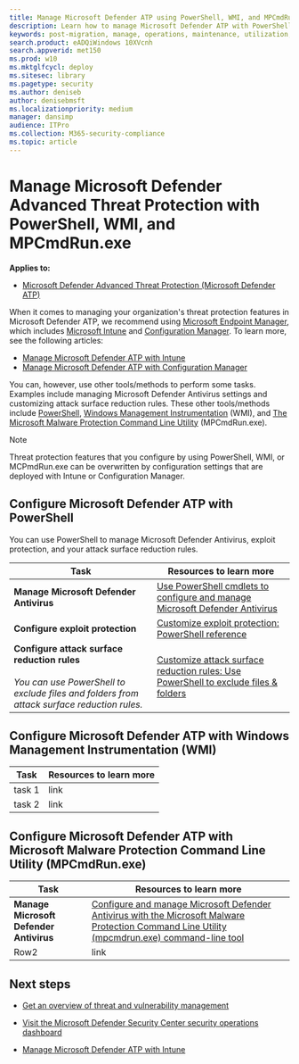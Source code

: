 ```yaml
---
title: Manage Microsoft Defender ATP using PowerShell, WMI, and MPCmdRun.exe
description: Learn how to manage Microsoft Defender ATP with PowerShell, WMI, and MPCmdRun.exe
keywords: post-migration, manage, operations, maintenance, utilization, PowerShell, WMI, MPCmdRun.exe, windows defender advanced threat protection, atp, edr
search.product: eADQiWindows 10XVcnh
search.appverid: met150
ms.prod: w10
ms.mktglfcycl: deploy
ms.sitesec: library
ms.pagetype: security
ms.author: deniseb
author: denisebmsft
ms.localizationpriority: medium
manager: dansimp
audience: ITPro
ms.collection: M365-security-compliance 
ms.topic: article
---
```


# Manage Microsoft Defender Advanced Threat Protection with PowerShell, WMI, and MPCmdRun.exe

**Applies to:**
- [Microsoft Defender Advanced Threat Protection (Microsoft Defender ATP)](https://go.microsoft.com/fwlink/p/?linkid=2069559)

When it comes to managing your organization's threat protection features in Microsoft Defender ATP, we recommend using [Microsoft Endpoint Manager](https://docs.microsoft.com/mem/endpoint-manager-overview), which includes [Microsoft Intune](https://docs.microsoft.com/mem/intune/fundamentals/what-is-intune) and [Configuration Manager](https://docs.microsoft.com/mem/configmgr/protect/deploy-use/endpoint-protection). To learn more, see the following articles:
- [Manage Microsoft Defender ATP with Intune](manage-atp-post-migration-intune.md)
- [Manage Microsoft Defender ATP with Configuration Manager](manage-atp-post-migration-configuration-manager.md)

You can, however, use other tools/methods to perform some tasks. Examples include managing Microsoft Defender Antivirus settings and customizing attack surface reduction rules. These other tools/methods include [PowerShell](#configure-microsoft-defender-atp-with-powershell),  [Windows Management Instrumentation](#configure-microsoft-defender-atp-with-windows-management-instrumentation-wmi) (WMI), and [The Microsoft Malware Protection Command Line Utility](#configure-microsoft-defender-atp-with-microsoft-malware-protection-command-line-utility-mpcmdrunexe) (MPCmdRun.exe).

> [!NOTE]
> Threat protection features that you configure by using PowerShell, WMI, or MCPmdRun.exe can be overwritten by configuration settings that are deployed with Intune or Configuration Manager.

## Configure Microsoft Defender ATP with PowerShell

You can use PowerShell to manage Microsoft Defender Antivirus, exploit protection, and your attack surface reduction rules.

|Task  |Resources to learn more  |
|---------|---------|
|**Manage Microsoft Defender Antivirus**     |[Use PowerShell cmdlets to configure and manage Microsoft Defender Antivirus](https://docs.microsoft.com/windows/security/threat-protection/microsoft-defender-antivirus/use-powershell-cmdlets-microsoft-defender-antivirus)         |
|**Configure exploit protection**     | [Customize exploit protection: PowerShell reference](https://docs.microsoft.com/windows/security/threat-protection/microsoft-defender-atp/customize-exploit-protection#powershell-reference)        |
|**Configure attack surface reduction rules** <br/><br/>*You can use PowerShell to exclude files and folders from attack surface reduction rules.* |[Customize attack surface reduction rules: Use PowerShell to exclude files & folders](https://docs.microsoft.com/windows/security/threat-protection/microsoft-defender-atp/customize-attack-surface-reduction#use-powershell-to-exclude-files-and-folders) |


## Configure Microsoft Defender ATP with Windows Management Instrumentation (WMI)


|Task  |Resources to learn more  |
|---------|---------|
|task 1     |  link       |
|task 2     |  link       |


## Configure Microsoft Defender ATP with Microsoft Malware Protection Command Line Utility (MPCmdRun.exe)


|Task  |Resources to learn more  |
|---------|---------|
|**Manage Microsoft Defender Antivirus**     |[Configure and manage Microsoft Defender Antivirus with the Microsoft Malware Protection Command Line Utility (mpcmdrun.exe) command-line tool](https://docs.microsoft.com/windows/security/threat-protection/microsoft-defender-antivirus/command-line-arguments-microsoft-defender-antivirus)        |
|Row2     | link        |


## Next steps

- [Get an overview of threat and vulnerability management](https://docs.microsoft.com/windows/security/threat-protection/microsoft-defender-atp/next-gen-threat-and-vuln-mgt)

- [Visit the Microsoft Defender Security Center security operations dashboard](https://docs.microsoft.com/windows/security/threat-protection/microsoft-defender-atp/security-operations-dashboard)

- [Manage Microsoft Defender ATP with Intune](manage-atp-post-migration-intune.md)
